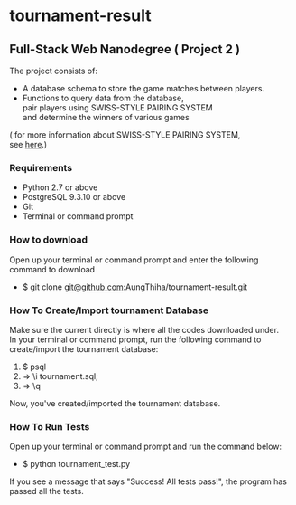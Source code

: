 # tournament-result
## Full-Stack Web Nanodegree ( Project 2 )<br>
The project consists of:<br>
* A database schema to store the game matches between players.
* Functions to query data from the database,<br>
pair players using SWISS-STYLE PAIRING SYSTEM<br>
and determine the winners of various games


( for more information about SWISS-STYLE PAIRING SYSTEM,<br>
see [here](https://en.wikipedia.org/wiki/Swiss-system_tournament).)

### Requirements
* Python 2.7 or above
* PostgreSQL 9.3.10 or above
* Git
* Terminal or command prompt

### How to download
Open up your terminal or command prompt and enter the following command to download
* $ git clone git@github.com:AungThiha/tournament-result.git

### How To Create/Import tournament Database
Make sure the current directly is where all the codes downloaded under.<br>
In your terminal or command prompt, run the following command to create/import the tournament database:<br>
1. $ psql<br>
2. => \i tournament.sql;<br>
3. => \q<br>

Now, you've created/imported the tournament database.

### How To Run Tests
Open up your terminal or command prompt and run the command below:<br>
* $ python tournament_test.py


If you see a message that says "Success!  All tests pass!", the program has passed all the tests.
